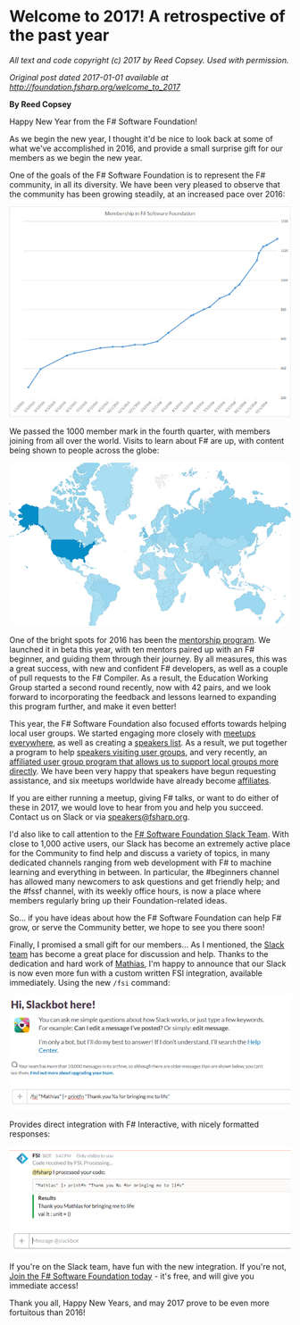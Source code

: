 ﻿



# Welcome to 2017! A retrospective of the past year #

*All text and code copyright (c) 2017 by Reed Copsey. Used with permission.*

*Original post dated 2017-01-01 available at http://foundation.fsharp.org/welcome_to_2017*

**By Reed Copsey**


Happy New Year from the F# Software Foundation!

As we begin the new year, I thought it'd be nice to look back at some of what we've accomplished in 2016, and provide a small surprise gift for our members as we begin the new year.

One of the goals of the F# Software Foundation is to represent the F# community, in all its diversity. We have been very pleased to observe that the community has been growing steadily, at an increased pace over 2016:

![](members.png)

We passed the 1000 member mark in the fourth quarter, with members joining from all over the world.  Visits to learn about F# are up, with content being shown to people across the globe:

![](world.png)
 

One of the bright spots for 2016 has been the [mentorship program](http://fsharp.org/mentorship/index.html). We launched it in beta this year, with ten mentors paired up with an F# beginner, and guiding them through their journey. By all measures, this was a great success, with new and confident F# developers, as well as a couple of pull requests to the F# Compiler. As a result, the Education Working Group started a second round recently, now with 42 pairs, and we look forward to incorporating the feedback and lessons learned to expanding this program further, and make it even better!

This year, the F# Software Foundation also focused efforts towards helping local user groups. We started engaging more closely with [meetups everywhere](http://community.fsharp.org/user_groups), as well as creating a [speakers list](http://community.fsharp.org/speakers). As a result, we put together a program to help [speakers visiting user groups](http://community.fsharp.org/speakers_program), and very recently, an [affiliated user group program that allows us to support local groups more directly](http://community.fsharp.org/affiliated_user_group_program). We have been very happy that speakers have begun requesting assistance, and six meetups worldwide have already become [affiliates](http://community.fsharp.org/user_groups).

If you are either running a meetup, giving F# talks, or want to do either of these in 2017, we would love to hear from you and help you succeed. Contact us on Slack or via speakers@fsharp.org.

I'd also like to call attention to the [F# Software Foundation Slack Team](http://fsharp.org/guides/slack/). With close to 1,000 active users, our Slack has become an extremely active place for the Community to find help and discuss a variety of topics, in many dedicated channels ranging from web development with F# to machine learning and everything in between. In particular, the #beginners channel has allowed many newcomers to ask questions and get friendly help; and the #fssf channel, with its weekly office hours, is now a place where members regularly bring up their Foundation-related ideas.

So... if you have ideas about how the F# Software Foundation can help F# grow, or serve the Community better, we hope to see you there soon!

Finally, I promised a small gift for our members... As I mentioned, the [Slack team](http://fsharp.org/guides/slack/) has become a great place for discussion and help. Thanks to the dedication and hard work of [Mathias](http://foundation.fsharp.org/member_roster?search=brandewinder), I'm happy to announce that our Slack is now even more fun with a custom written FSI integration, available immediately. Using the new `/fsi` command:

![](fsi-enter.png)

Provides direct integration with F# Interactive, with nicely formatted responses:

![](fsi-resp.png)

If you're on the Slack team, have fun with the new integration.  If you're not, [Join the F# Software Foundation today](http://foundation.fsharp.org/join) - it's free, and will give you immediate access! 

Thank you all, Happy New Years, and may 2017 prove to be even more fortuitous than 2016!

